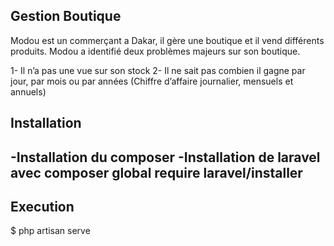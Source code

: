 

## Gestion Boutique

Modou est un commerçant a Dakar, il gère une boutique et il vend différents produits.
Modou a identifié deux problèmes majeurs sur son boutique.

1- Il n’a pas une vue sur son stock
2- Il ne sait pas combien il gagne par jour, par mois ou par années (Chiffre d’affaire journalier, mensuels et annuels)


## Installation
-Installation du composer 
-Installation de laravel avec composer global require laravel/installer
-

## Execution
$ php artisan serve


